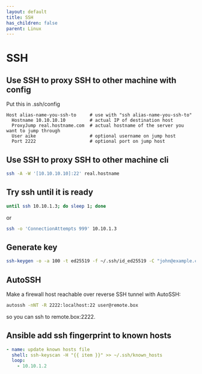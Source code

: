 ```yaml
---
layout: default
title: SSH
has_children: false
parent: Linux
---
```


# SSH

## Use SSH to proxy SSH to other machine with config

Put this in .ssh/config

```
Host alias-name-you-ssh-to     # use with "ssh alias-name-you-ssh-to"
  Hostname 10.10.10.10         # actual IP of destination host
  ProxyJump real.hostname.com  # actual hostname of the server you want to jump through
  User aike                    # optional username on jump host
  Port 2222                    # optional port on jump host
```

## Use SSH to proxy SSH to other machine cli

```bash
ssh -A -W '[10.10.10.10]:22' real.hostname
```

## Try ssh until it is ready

```bash
until ssh 10.10.1.3; do sleep 1; done
```

or

```bash
ssh -o 'ConnectionAttempts 999' 10.10.1.3
```

## Generate key

```bash
ssh-keygen -o -a 100 -t ed25519 -f ~/.ssh/id_ed25519 -C "john@example.com"
```

## AutoSSH

Make a firewall host reachable over reverse SSH tunnel with AutoSSH:

```bash
autossh -nNT -R 2222:localhost:22 user@remote.box
```

so you can ssh to remote.box:2222.

## Ansible add ssh fingerprint to known hosts

```yaml
- name: update known hosts file
  shell: ssh-keyscan -H "{{ item }}" >> ~/.ssh/known_hosts
  loop:
    - 10.10.1.2
```
